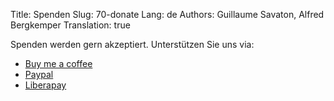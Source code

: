 Title: Spenden
Slug: 70-donate
Lang: de
Authors: Guillaume Savaton, Alfred Bergkemper
Translation: true

Spenden werden gern akzeptiert. Unterstützen Sie uns via:

* [Buy me a coffee](https://www.buymeacoffee.com/THtbNvnqE)
* [Paypal](https://www.paypal.me/guillaumesavaton)
* [Liberapay](https://liberapay.com/aumouvantsillage/donate)
